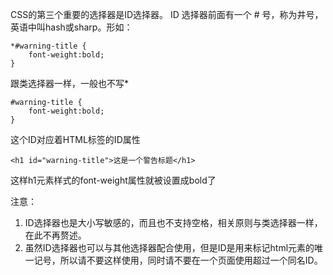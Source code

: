 CSS的第三个重要的选择器是ID选择器。
ID 选择器前面有一个 # 号，称为井号，英语中叫hash或sharp。形如：

    *#warning-title {
        font-weight:bold;
    }

跟类选择器一样，一般也不写*

    #warning-title {
        font-weight:bold;
    }

这个ID对应着HTML标签的ID属性

    <h1 id="warning-title">这是一个警告标题</h1>

这样h1元素样式的font-weight属性就被设置成bold了

注意：

1. ID选择器也是大小写敏感的，而且也不支持空格，相关原则与类选择器一样，在此不再赘述。
2. 虽然ID选择器也可以与其他选择器配合使用，但是ID是用来标记html元素的唯一记号，所以请不要这样使用，同时请不要在一个页面使用超过一个同名ID。


